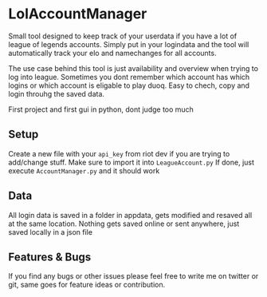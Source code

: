 # LolAccountManager

Small tool designed to keep track of your userdata if you have a lot of league of legends accounts. Simply put in your logindata and the tool will automatically track your elo and namechanges for all accounts.

The use case behind this tool is just availability and overview when trying to log into league. Sometimes you dont remember which account has which logins or which account is eligable to play duoq. Easy to chech, copy and login throuhg the saved data.

First project and first gui in python, dont judge too much

## Setup
Create a new file with your `api_key` from riot dev if you are trying to add/change stuff. Make sure to import it into `LeagueAccount.py` If done, just execute `AccountManager.py` and it should work

## Data
All login data is saved in a folder in appdata, gets modified and resaved all at the same location. Nothing gets saved online or sent anywhere, just saved locally in a json file

## Features & Bugs
If you find any bugs or other issues please feel free to write me on twitter or git, same goes for feature ideas or contribution.
